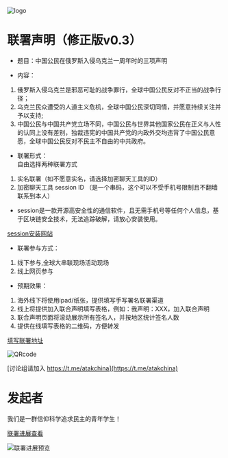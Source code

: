 ![logo](https://github.com/lianheshengming/lianheshengming.github.io/raw/main/chuanlian.jpeg)
# 联署声明（修正版v0.3）

* 题目：中国公民在俄罗斯入侵乌克兰一周年时的三项声明

* 内容：  

1. 俄罗斯入侵乌克兰是邪恶可耻的战争罪行，全球中国公民反对不正当的战争行径；
2. 乌克兰民众遭受的人道主义危机，全球中国公民深切同情，并愿意持续关注并予以支持;
3. 中国公民与中国共产党立场不同，中国公民与世界其他国家公民在正义与人性的认同上没有差别，独裁违宪的中国共产党的内政外交均违背了中国公民意愿，全球中国公民反对不民主不自由的中共政府。

* 联署形式：  
自由选择两种联署方式  
1. 实名联署（如不愿意实名，请选择加密聊天工具的ID）
2. 加密聊天工具 session ID （是一个串码，这个可以不受手机号限制且不翻墙联系到本人）

* session是一款开源高安全性的通信软件，且无需手机号等任何个人信息，基于区块链安全技术，无法追踪破解，请放心安装使用。

[session安装网站](https://getsession.org/)

* 联署参与方式：   
1. 线下参与,全球大串联现场活动现场
2. 线上网页参与

* 预期效果：
1. 海外线下将使用ipad/纸张，提供填写手写署名联署渠道
2. 线上将提供加入联合声明填写表格，例如：我声明：XXX，加入联合声明
3. 联合声明页面将滚动展示所有签名人，并按地区统计签名人数
4. 提供在线填写表格的二维码，方便转发

[填写联署地址](https://airtable.com/shrEUTUkbNcZnGGmR)

![QRcode](https://github.com/lianheshengming/lianheshengming.github.io/raw/main/generate1.gif)

[讨论组请加入 https://t.me/atakchina](https://t.me/atakchina)

# 发起者

我们是一群信仰科学追求民主的青年学生！

[联署进展查看](https://airtable.com/shr3tx8N0iCFbojH1/tbl5WVqTPADEONIn6/viwWOtMyjaOdZMczt?blocks=bipcgKPl9DToD8hl8)

![联署进展预览](https://github.com/lianheshengming/lianheshengming.github.io/raw/main/shot.jpeg)

